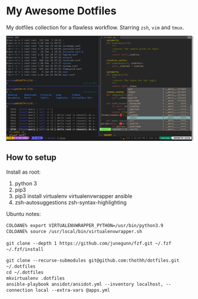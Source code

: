 # My Awesome Dotfiles

My dotfiles collection for a flawless workflow. Starring `zsh`, `vim` and `tmux`.

![Screenshot](screenshot.png)

## How to setup

Install as root:
1. python 3
2. pip3
3. pip3 install virtualenv virtualenvwrapper ansible
4. zsh-autosuggestions zsh-syntax-highlighting

Ubuntu notes:
```shell
COLOANE% export VIRTUALENVWRAPPER_PYTHON=/usr/bin/python3.9
COLOANE% source /usr/local/bin/virtualenvwrapper.sh

git clone --depth 1 https://github.com/junegunn/fzf.git ~/.fzf
~/.fzf/install
```



```shell
git clone --recurse-submodules git@github.com:thothh/dotfiles.git ~/.dotfiles
cd ~/.dotfiles
mkvirtualenv .dotfiles
ansible-playbook ansidot/ansidot.yml --inventory localhost, --connection local --extra-vars @apps.yml
```
